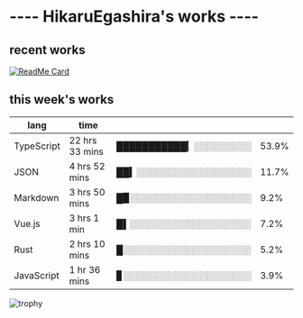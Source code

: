 # ---- HikaruEgashira's works ----

## recent works

[![ReadMe Card](https://github-readme-stats.vercel.app/api/pin/?username=twin-te&repo=twinte-front)](https://github.com/twin-te/twinte-front)

## this week's works

| lang        | time           |                       |        |
| ----------- | -------------- | --------------------- | ------ |
| TypeScript  | 22 hrs 33 mins | ███████████▎░░░░░░░░░ |  53.9% |
| JSON        | 4 hrs 52 mins  | ██▍░░░░░░░░░░░░░░░░░░ |  11.7% |
| Markdown    | 3 hrs 50 mins  | █▉░░░░░░░░░░░░░░░░░░░ |   9.2% |
| Vue.js      | 3 hrs 1 min    | █▌░░░░░░░░░░░░░░░░░░░ |   7.2% |
| Rust        | 2 hrs 10 mins  | █░░░░░░░░░░░░░░░░░░░░ |   5.2% |
| JavaScript  | 1 hr 36 mins   | ▊░░░░░░░░░░░░░░░░░░░░ |   3.9% |

![trophy](https://github-profile-trophy.vercel.app/?username=HikaruEgashira&theme=onedark)
